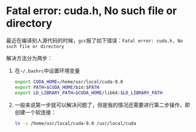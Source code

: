 # Fatal error: cuda.h, No such file or directory

最近在编译别人源代码的时候，`gcc`报了如下错误：`Fatal error: cuda.h, No such file or directory`

解决方法分为两步：

1. 在`~/.bashrc`中设置环境变量

   ```bash
   export CUDA_HOME=/home/usr/local/cuda-9.0
   export PATH=$CUDA_HOME/bin:$PATH
   export LD_LIBRARY_PATH=$CUDA_HOME/lib64:$LD_LIBRARY_PATH
   ```

2. 一般来说第一步就可以解决问题了，但是我的情况还需要进行第二步操作，即创建一个软连接：

   ```bash
   ln -s /home/usr/local/cuda-9.0 /usr/local/cuda
   ```
